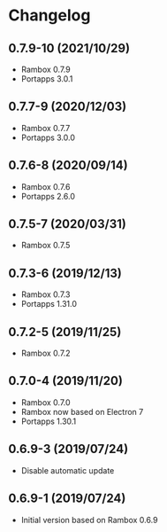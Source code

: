 # Changelog

## 0.7.9-10 (2021/10/29)

* Rambox 0.7.9
* Portapps 3.0.1

## 0.7.7-9 (2020/12/03)

* Rambox 0.7.7
* Portapps 3.0.0

## 0.7.6-8 (2020/09/14)

* Rambox 0.7.6
* Portapps 2.6.0

## 0.7.5-7 (2020/03/31)

* Rambox 0.7.5

## 0.7.3-6 (2019/12/13)

* Rambox 0.7.3
* Portapps 1.31.0

## 0.7.2-5 (2019/11/25)

* Rambox 0.7.2

## 0.7.0-4 (2019/11/20)

* Rambox 0.7.0
* Rambox now based on Electron 7
* Portapps 1.30.1

## 0.6.9-3 (2019/07/24)

* Disable automatic update

## 0.6.9-1 (2019/07/24)

* Initial version based on Rambox 0.6.9
